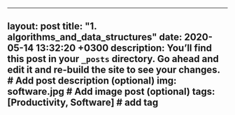 ------
layout: post
title: "1. algorithms_and_data_structures"
date:  2020-05-14 13:32:20 +0300
description: You’ll find this post in your `_posts` directory. Go ahead and edit it and re-build the site to see your changes. # Add post description (optional)
img: software.jpg # Add image post (optional)
tags: [Productivity, Software] # add tag
---
